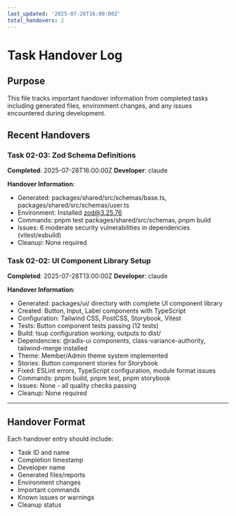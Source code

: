 ```yaml
---
last_updated: '2025-07-28T16:00:00Z'
total_handovers: 2
---
```


# Task Handover Log

## Purpose
This file tracks important handover information from completed tasks including generated files, environment changes, and any issues encountered during development.

## Recent Handovers

### Task 02-03: Zod Schema Definitions
**Completed**: 2025-07-28T16:00:00Z
**Developer**: claude

**Handover Information**:
- Generated: packages/shared/src/schemas/base.ts, packages/shared/src/schemas/user.ts
- Environment: Installed zod@3.25.76
- Commands: pnpm test packages/shared/src/schemas, pnpm build
- Issues: 6 moderate security vulnerabilities in dependencies (vitest/esbuild)
- Cleanup: None required

### Task 02-02: UI Component Library Setup
**Completed**: 2025-07-28T13:00:00Z
**Developer**: claude

**Handover Information**:
- Generated: packages/ui/ directory with complete UI component library
- Created: Button, Input, Label components with TypeScript
- Configuration: Tailwind CSS, PostCSS, Storybook, Vitest
- Tests: Button component tests passing (12 tests)
- Build: tsup configuration working, outputs to dist/
- Dependencies: @radix-ui components, class-variance-authority, tailwind-merge installed
- Theme: Member/Admin theme system implemented
- Stories: Button component stories for Storybook
- Fixed: ESLint errors, TypeScript configuration, module format issues
- Commands: pnpm build, pnpm test, pnpm storybook
- Issues: None - all quality checks passing
- Cleanup: None required

---

## Handover Format

Each handover entry should include:
- Task ID and name
- Completion timestamp
- Developer name
- Generated files/reports
- Environment changes
- Important commands
- Known issues or warnings
- Cleanup status